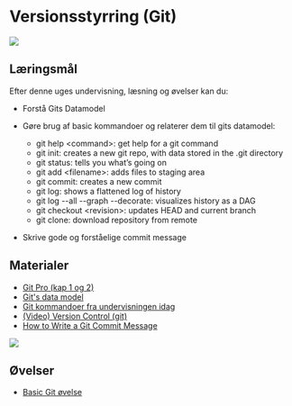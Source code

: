 <script src="https://code.jquery.com/jquery-3.2.1.min.js"></script>
<script src="script.js"></script>

# Versionsstyrring (Git)

![](img/git.png)

## Læringsmål
Efter denne uges undervisning, læsning og øvelser kan du:
* Forstå Gits Datamodel
* Gøre brug af basic kommandoer og relaterer dem til gits datamodel:
	* git help \<command\>: get help for a git command
	* git init: creates a new git repo, with data stored in the .git directory
	* git status: tells you what’s going on
	* git add \<filename\>: adds files to staging area
	* git commit: creates a new commit
	* git log: shows a flattened log of history
	* git log \-\-all \-\-graph \-\-decorate: visualizes history as a DAG
	* git checkout \<revision\>: updates HEAD and current branch
	* git clone: download repository from remote

* Skrive gode og forståelige commit message

## Materialer
* [Git Pro (kap 1 og 2)](https://git-scm.com/book/en/v2)
* [Git's data model](materialer/git_datamodel.md)
* [Git kommandoer fra undervisningen idag](materialer/git_cheatcheet.md)
* [(Video) Version Control (git)](https://www.youtube.com/watch?v=2sjqTHE0zok)
* [How to Write a Git Commit Message](https://chris.beams.io/posts/git-commit/)

![](img/gitdatamodel.jpg)


## Øvelser
<!-- * [The tree command line tool](materialer/tree_exercise.md) -->
* [Basic Git øvelse](materialer/git_ex_1.md)
